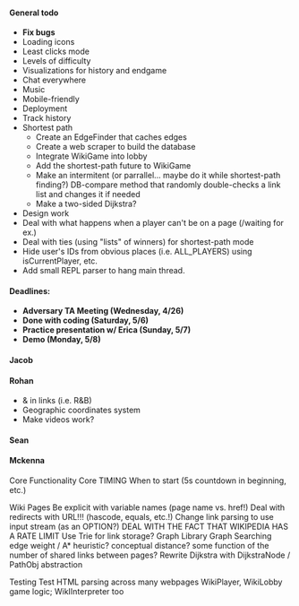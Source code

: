 #### General todo
- <b>Fix bugs</b>
- Loading icons
- Least clicks mode
- Levels of difficulty
- Visualizations for history and endgame
- Chat everywhere
- Music
- Mobile-friendly
- Deployment
- Track history
- Shortest path
  - Create an EdgeFinder that caches edges
  - Create a web scraper to build the database
  - Integrate WikiGame into lobby
  - Add the shortest-path future to WikiGame
  - Make an intermitent (or parrallel... maybe do it while shortest-path finding?) DB-compare method that randomly double-checks a link list and changes it if needed
  - Make a two-sided Dijkstra?
- Design work
- Deal with what happens when a player can't be on a page (/waiting for ex.)
- Deal with ties (using "lists" of winners) for shortest-path mode
- Hide user's IDs from obvious places (i.e. ALL_PLAYERS) using isCurrentPlayer, etc.
- Add small REPL parser to hang main thread.

#### Deadlines:
- <b>Adversary TA Meeting (Wednesday, 4/26)</b>
- <b>Done with coding (Saturday, 5/6)</b>
- <b>Practice presentation w/ Erica (Sunday, 5/7)</b>
- <b>Demo (Monday, 5/8)</b>

#### Jacob

#### Rohan
- & in links (i.e. R&B)
- Geographic coordinates system
- Make videos work?

#### Sean

#### Mckenna
Core Functionality
  Core
      TIMING
          When to start (5s countdown in beginning, etc.)

Wiki Pages
    Be explicit with variable names (page name vs. href!)
    Deal with redirects with URL!!! (hascode, equals, etc.!)
    Change link parsing to use input stream (as an OPTION?)
    DEAL WITH THE FACT THAT WIKIPEDIA HAS A RATE LIMIT
    Use Trie for link storage?
    Graph Library
        Graph Searching
             edge weight / A* heuristic?
                conceptual distance?
                some function of the number of shared links between pages?
            Rewrite Dijkstra with DijkstraNode / PathObj abstraction

Testing
    Test HTML parsing across many webpages
WikiPlayer, WikiLobby game logic; WikIInterpreter too
